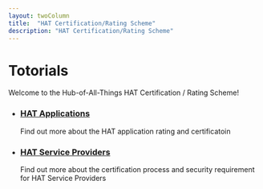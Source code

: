 ```yaml
---
layout: twoColumn
title:  "HAT Certification/Rating Scheme"
description: "HAT Certification/Rating Scheme"
---
```


<h1>Totorials</h1>
<p>Welcome to the Hub-of-All-Things HAT Certification / Rating Scheme!</p>


<ul class="article-list">
    <li>
        <h3><a href="/support/hap_application.html">HAT Applications</a></h3>
        <p>Find out more about the HAT application rating and certificatoin</p>
    </li>
    <li>
        <h3><a href="/support/hat_service_provider_hsp.html">HAT Service Providers</a></h3>
        <p>Find out more about the certification process and security requirement for HAT Service Providers</p>
    </li>
</ul>

